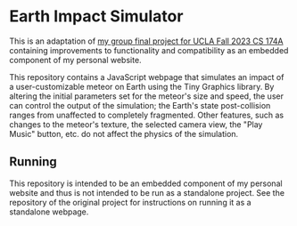 # Earth Impact Simulator
This is an adaptation of [my group final project for UCLA Fall 2023 CS 174A](https://github.com/md842/Earth-Impact-Simulator-CS-174A-Final-Project) containing improvements to functionality and compatibility as an embedded component of my personal website. 

This repository contains a JavaScript webpage that simulates an impact of a user-customizable meteor on Earth using the Tiny Graphics library. By altering the initial parameters set for the meteor's size and speed, the user can control the output of the simulation; the Earth's state post-collision ranges from unaffected to completely fragmented. Other features, such as changes to the meteor's texture, the selected camera view, the "Play Music" button, etc. do not affect the physics of the simulation.

## Running
This repository is intended to be an embedded component of my personal website and thus is not intended to be run as a standalone project. See the repository of the original project for instructions on running it as a standalone webpage.